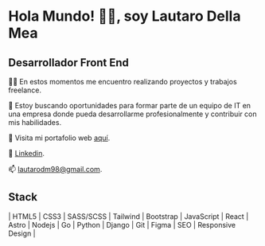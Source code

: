 
# Hola Mundo! 👨‍💻, soy Lautaro Della Mea
## Desarrollador Front End



👨‍🚀 En estos momentos me encuentro realizando proyectos y trabajos freelance.

🌱 Estoy buscando oportunidades para formar parte de un equipo de IT en una empresa donde pueda desarrollarme profesionalmente y contribuir con mis habilidades.

🚀 Visita mi portafolio web [aquí]([https://linktodocumentation](http://lautarodellamea.com.ar/)).

💼  [Linkedin](https://www.linkedin.com/in/lautaro-della-mea/).

📫 lautarodm98@gmail.com.


## Stack

| HTML5 
| CSS3 
| SASS/SCSS 
| Tailwind 
| Bootstrap 
| JavaScript 
| React 
| Astro 
| Nodejs 
| Go 
| Python 
| Django 
| Git 
| Figma 
| SEO 
| Responsive Design |



